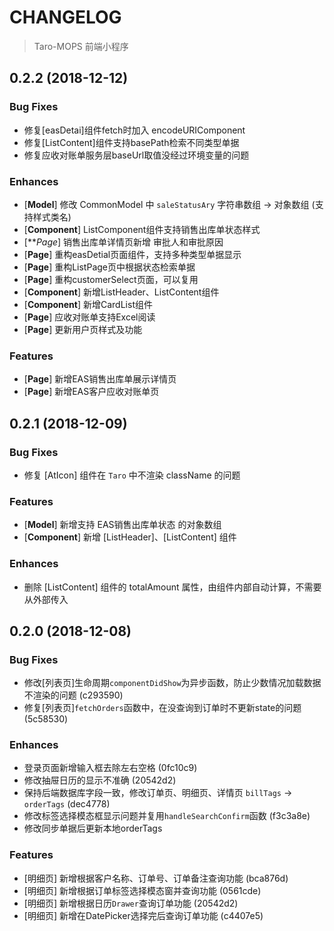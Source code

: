 # CHANGELOG

> Taro-MOPS 前端小程序

## 0.2.2 (2018-12-12)

### Bug Fixes

* 修复[easDetai]组件fetch时加入 encodeURIComponent
* 修复[ListContent]组件支持basePath检索不同类型单据
* 修复应收对账单服务层baseUrl取值没经过环境变量的问题

### Enhances

* [**Model**] 修改 CommonModel 中 `saleStatusAry` 字符串数组 -> 对象数组 (支持样式类名)
* [**Component**] ListComponent组件支持销售出库单状态样式
* [***Page*] 销售出库单详情页新增 审批人和审批原因
* [**Page**] 重构easDetial页面组件，支持多种类型单据显示
* [**Page**] 重构ListPage页中根据状态检索单据
* [**Page**] 重构customerSelect页面，可以复用
* [**Component**] 新增ListHeader、ListContent组件
* [**Component**] 新增CardList组件
* [**Page**] 应收对账单支持Excel阅读
* [**Page**] 更新用户页样式及功能

### Features

* [**Page**] 新增EAS销售出库单展示详情页
* [**Page**] 新增EAS客户应收对账单页

## 0.2.1 (2018-12-09)

### Bug Fixes

* 修复 [AtIcon] 组件在 `Taro` 中不渲染 className 的问题

### Features

* [**Model**] 新增支持 EAS销售出库单状态 的对象数组
* [**Component**] 新增 [ListHeader]、[ListContent] 组件

### Enhances

* 删除 [ListContent] 组件的 totalAmount 属性，由组件内部自动计算，不需要从外部传入

## 0.2.0 (2018-12-08)

### Bug Fixes

* 修改[列表页]生命周期`componentDidShow`为异步函数，防止少数情况加载数据不渲染的问题 (c293590)
* 修复[列表页]`fetchOrders`函数中，在没查询到订单时不更新state的问题 (5c58530)

### Enhances

* 登录页面新增输入框去除左右空格 (0fc10c9)
* 修改抽屉日历的显示不准确 (20542d2)
* 保持后端数据库字段一致，修改订单页、明细页、详情页 `billTags` -> `orderTags` (dec4778)
* 修改标签选择模态框显示问题并复用`handleSearchConfirm`函数 (f3c3a8e)
* 修改同步单据后更新本地orderTags

### Features

* [明细页] 新增根据客户名称、订单号、订单备注查询功能 (bca876d)
* [明细页] 新增根据订单标签选择模态窗并查询功能 (0561cde)
* [明细页] 新增根据日历`Drawer`查询订单功能 (20542d2)
* [明细页] 新增在DatePicker选择完后查询订单功能 (c4407e5)
